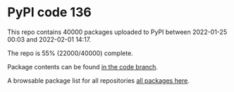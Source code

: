 # PyPI code 136

This repo contains 40000 packages uploaded to PyPI between 
2022-01-25 00:03 and 2022-02-01 14:17.

The repo is 55% (22000/40000) complete.

Package contents can be found [in the code branch](https://github.com/pypi-data/pypi-mirror-136/tree/code/packages).

A browsable package list for all repositories [all packages here](https://pypi-data.github.io/website/repositories/pypi-mirror-136).


